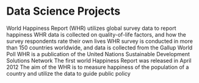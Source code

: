# Data Science Projects
World Happiness Report (WHR) utilizes global survey data to report happiness 
WHR data is collected on quality-of-life factors, and how the survey respondents rate their own lives
WHR survey is conducted in more than 150 countries worldwide, and data is collected from the Gallup World Poll
WHR is a publication of the United Nations Sustainable Development Solutions Network
The first world Happiness Report was released in April 2012
The aim of the WHR is to measure happiness of the population of a country and utilize the data to guide public policy
